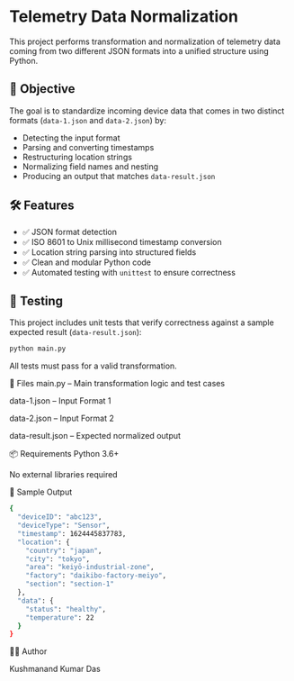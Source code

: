 # Telemetry Data Normalization

This project performs transformation and normalization of telemetry data coming from two different JSON formats into a unified structure using Python.

## 📌 Objective

The goal is to standardize incoming device data that comes in two distinct formats (`data-1.json` and `data-2.json`) by:
- Detecting the input format
- Parsing and converting timestamps
- Restructuring location strings
- Normalizing field names and nesting
- Producing an output that matches `data-result.json`

## 🛠️ Features

- ✅ JSON format detection
- ✅ ISO 8601 to Unix millisecond timestamp conversion
- ✅ Location string parsing into structured fields
- ✅ Clean and modular Python code
- ✅ Automated testing with `unittest` to ensure correctness

## 🧪 Testing

This project includes unit tests that verify correctness against a sample expected result (`data-result.json`):

```bash
python main.py
```
All tests must pass for a valid transformation.

📂 Files
main.py – Main transformation logic and test cases

data-1.json – Input Format 1

data-2.json – Input Format 2

data-result.json – Expected normalized output

📦 Requirements
Python 3.6+

No external libraries required

📸 Sample Output
```bash
{
  "deviceID": "abc123",
  "deviceType": "Sensor",
  "timestamp": 1624445837783,
  "location": {
    "country": "japan",
    "city": "tokyo",
    "area": "keiyō-industrial-zone",
    "factory": "daikibo-factory-meiyo",
    "section": "section-1"
  },
  "data": {
    "status": "healthy",
    "temperature": 22
  }
}
```

👨‍💻 Author

Kushmanand Kumar Das

